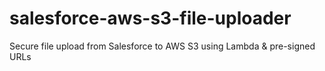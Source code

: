 # salesforce-aws-s3-file-uploader
Secure file upload from Salesforce to AWS S3 using Lambda &amp; pre-signed URLs
